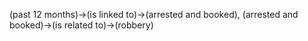 (past 12 months)->(is linked to)->(arrested and booked), (arrested and booked)->(is related to)->(robbery)